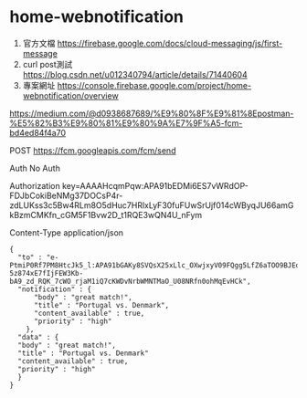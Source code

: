 # home-webnotification

1. 官方文檔
https://firebase.google.com/docs/cloud-messaging/js/first-message
2. curl post測試
https://blog.csdn.net/u012340794/article/details/71440604
3. 專案網址
https://console.firebase.google.com/project/home-webnotification/overview



https://medium.com/@d0938687689/%E9%80%8F%E9%81%8Epostman-%E5%82%B3%E9%80%81%E9%80%9A%E7%9F%A5-fcm-bd4ed84f4a70


POST
https://fcm.googleapis.com/fcm/send

Auth
No Auth

Authorization
key=AAAAHcqmPqw:APA91bEDMi6ES7vWRdOP-FDJbCokiBeNMg37DOCsP4r-zdLUKss3c5Bw4RLm8O5dHuc7HRlxLyF30fuFUwSrUjf014cWByqJU66amGkBzmCMKfn_cGM5F1Bvw2D_t1RQE3wQN4U_nFym

Content-Type
application/json

```
{
  "to" : "e-PtmiP0Rf7PM8HtcJk5_l:APA91bGAKy8SVQsX25xLlc_OXwjxyV09FQgg5LfZ6aTOO9BJEo7DIHMIu1tlaw3o-5z874xE7fIjFEW3Kb-bA9_zd_RQK_7cWO_rjaM1iQ7cKWDvNrbWMNTMaO_U08NRfn0ohMqEvHCk",
  "notification" : {
	  "body" : "great match!",
	  "title" : "Portugal vs. Denmark",
	  "content_available" : true,
	  "priority" : "high"
	},
  "data" : {
  "body" : "great match!",
  "title" : "Portugal vs. Denmark"
  "content_available" : true,
  "priority" : "high"
  }
}
```